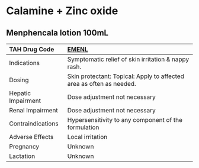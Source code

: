 # Calamine + Zinc oxide

## Menphencala lotion 100mL

| TAH Drug Code      | [**EMENL**](https://www.tahsda.org.tw/drugs/hissearch.php?drug_code=EMENL)   |
|:-------------------|:-----------------------------------------------------------------------------|
| Indications        | Symptomatic relief of skin irritation & nappy rash.                          |
| Dosing             | Skin protectant: Topical: Apply to affected area as often as needed.         |
| Hepatic Impairment | Dose adjustment not necessary                                                |
| Renal Impairment   | Dose adjustment not necessary                                                |
| Contraindications  | Hypersensitivity to any component of the formulation                         |
| Adverse Effects    | Local irritation                                                             |
| Pregnancy          | Unknown                                                                      |
| Lactation          | Unknown                                                                      |

